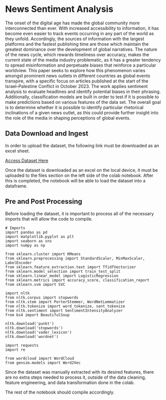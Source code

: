 
# News Sentiment Analysis

The onset of the digital age has made the global community more interconnected than ever. With increased accessibility to information, it has become even easier to track events occurring in any part of the world as they unfold. Accordingly, the sources of information with the largest platforms and the fastest publishing time are those which maintain the greatest dominance over the development of global narratives. The nature of the news cycle, which rewards timeliness over accuracy, makes the current state of the media industry problematic, as it has a greater tendency to spread misinformation and perpetuate biases that reinforce a particular worldview. This paper seeks to explore how this phenomenon varies amongst prominent news outlets in different countries as global events transpire, with a specific focus on articles published at the start of the Israel–Palestine Conflict in October 2023. The work applies sentiment analysis to evaluate headlines and identify potential biases in their phrasing. Additionally, classification models are built in order to test if it is possible to make predictions based on various features of the data set. The overall goal is to determine whether it is possible to identify particular rhetorical inclinations of a given news outlet, as this could provide further insight into the role of the media in shaping perceptions of global events.


## Data Download and Ingest

In order to upload the dataset, the following link must be downloaded as an excel sheet.

[Access Dataset Here](https://docs.google.com/spreadsheets/d/1Ytoz2rloeVYmygULXXvHkCrp-9vqHkIF/edit?usp=sharing&ouid=110537451542555653077&rtpof=true&sd=true)

Once the dataset is downloaded as an excel on the local device, it must be uploaded to the files section on the left side of the colab notebook. After this is completed, the notebook will be able to load the dataset into a dataframe.

## Pre and Post Processing 

Before loading the dataset, it is important to process all of the necessary imports that will allow the code to compile. 

    # Imports
    import pandas as pd
    import matplotlib.pyplot as plt
    import seaborn as sns
    import numpy as np

    from sklearn.cluster import KMeans
    from sklearn.preprocessing import StandardScaler, MinMaxScaler, LabelEncoder
    from sklearn.feature_extraction.text import TfidfVectorizer
    from sklearn.model_selection import train_test_split
    from sklearn.linear_model import LogisticRegression
    from sklearn.metrics import accuracy_score, classification_report
    from sklearn.svm import SVC

    import nltk
    from nltk.corpus import stopwords
    from nltk.stem import PorterStemmer, WordNetLemmatizer
    from nltk.tokenize import word_tokenize, sent_tokenize
    from nltk.sentiment import SentimentIntensityAnalyzer
    from bs4 import BeautifulSoup

    nltk.download('punkt')
    nltk.download('stopwords')
    nltk.download('vader_lexicon')
    nltk.download('wordnet')

    import requests
    import re

    from wordcloud import WordCloud
    from gensim.models import Word2Vec

Since the dataset was manually extracted with its desired features, there are no extra steps needed to process it, outside of the data cleaning, feature engineering, and data transformation done in the colab.  

The rest of the notebook should compile accordingly. 
